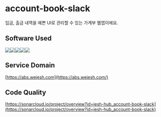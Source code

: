 # ****account-book-slack****

입금, 출금 내역을 예쁜 UI로 관리할 수 있는 가계부 웹앱이에요.


## Software Used

<img src="https://img.shields.io/badge/React-FFFFFF?style=for-the-badge&logo=React"><img src="https://img.shields.io/badge/Go-FFFFFF?style=for-the-badge&logo=Go"><img src="https://img.shields.io/badge/Mongo-FFFFFF?style=for-the-badge&logo=MongoDB"><img src="https://img.shields.io/badge/aws-FFFFFF?style=for-the-badge&logo=amazonaws&logoColor=FF9900"><img src="https://img.shields.io/badge/github_actions-FFFFFF?style=for-the-badge&logo=githubactions">

## Service Domain

[https://abs.wejesh.com](https://abs.wejesh.com/)

## Code Quality

[https://sonarcloud.io/project/overview?id=jesh-hub_account-book-slack](https://sonarcloud.io/project/overview?id=jesh-hub_account-book-slack)
